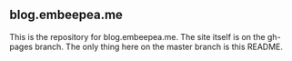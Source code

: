 blog.embeepea.me                                                                                                                                                                              
----------------

This is the repository for blog.embeepea.me.  The site itself is on the gh-pages
branch.  The only thing here on the master branch is this README.

